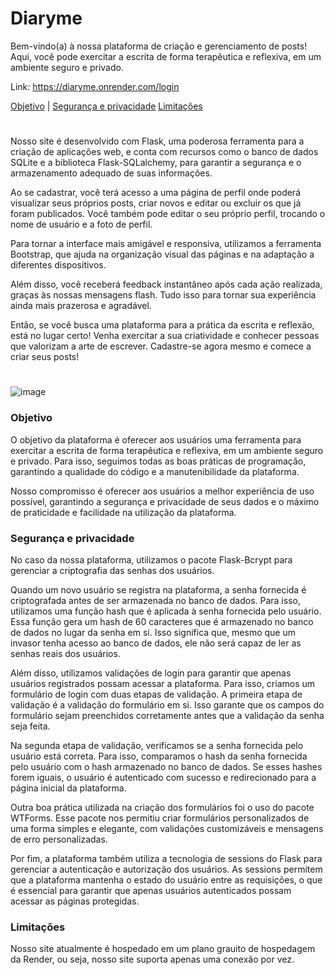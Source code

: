 # Diaryme

Bem-vindo(a) à nossa plataforma de criação e gerenciamento de posts! Aqui, você pode exercitar a escrita de forma terapêutica e reflexiva, em um ambiente seguro e privado.

Link: https://diaryme.onrender.com/login

<a href='https://github.com/Carlos-Guilherme/Diaryme/edit/main/README.md#objetivo'>Objetivo</a> | 
<a href='https://github.com/Carlos-Guilherme/Diaryme/edit/main/README.md#seguran%C3%A7a-e-privacidade'>Segurança e privacidade</a>
<a href='https://github.com/Carlos-Guilherme/Diaryme/edit/main/README.md#limita%C3%A7%C3%B5es'>Limitações</a>
#
Nosso site é desenvolvido com Flask, uma poderosa ferramenta para a criação de aplicações web, e conta com recursos como o banco de dados SQLite e a biblioteca Flask-SQLalchemy, para garantir a segurança e o armazenamento adequado de suas informações.

Ao se cadastrar, você terá acesso a uma página de perfil onde poderá visualizar seus próprios posts, criar novos e editar ou excluir os que já foram publicados. Você também pode editar o seu próprio perfil, trocando o nome de usuário e a foto de perfil.

Para tornar a interface mais amigável e responsiva, utilizamos a ferramenta Bootstrap, que ajuda na organização visual das páginas e na adaptação a diferentes dispositivos.

Além disso, você receberá feedback instantâneo após cada ação realizada, graças às nossas mensagens flash. Tudo isso para tornar sua experiência ainda mais prazerosa e agradável.

Então, se você busca uma plataforma para a prática da escrita e reflexão, está no lugar certo! Venha exercitar a sua criatividade e conhecer pessoas que valorizam a arte de escrever. Cadastre-se agora mesmo e comece a criar seus posts!
#
![image](https://user-images.githubusercontent.com/72580077/234095394-21d86926-2162-41e5-a2e1-244cd5ae73cc.png)

### Objetivo
O objetivo da plataforma é oferecer aos usuários uma ferramenta para exercitar a escrita de forma terapêutica e reflexiva, em um ambiente seguro e privado. Para isso, seguimos todas as boas práticas de programação, garantindo a qualidade do código e a manutenibilidade da plataforma.

Nosso compromisso é oferecer aos usuários a melhor experiência de uso possível, garantindo a segurança e privacidade de seus dados e o máximo de praticidade e facilidade na utilização da plataforma.

### Segurança e privacidade
No caso da nossa plataforma, utilizamos o pacote Flask-Bcrypt para gerenciar a criptografia das senhas dos usuários.

Quando um novo usuário se registra na plataforma, a senha fornecida é criptografada antes de ser armazenada no banco de dados. Para isso, utilizamos uma função hash que é aplicada à senha fornecida pelo usuário. Essa função gera um hash de 60 caracteres que é armazenado no banco de dados no lugar da senha em si. Isso significa que, mesmo que um invasor tenha acesso ao banco de dados, ele não será capaz de ler as senhas reais dos usuários.

Além disso, utilizamos validações de login para garantir que apenas usuários registrados possam acessar a plataforma. Para isso, criamos um formulário de login com duas etapas de validação. A primeira etapa de validação é a validação do formulário em si. Isso garante que os campos do formulário sejam preenchidos corretamente antes que a validação da senha seja feita.

Na segunda etapa de validação, verificamos se a senha fornecida pelo usuário está correta. Para isso, comparamos o hash da senha fornecida pelo usuário com o hash armazenado no banco de dados. Se esses hashes forem iguais, o usuário é autenticado com sucesso e redirecionado para a página inicial da plataforma.

Outra boa prática utilizada na criação dos formulários foi o uso do pacote WTForms. Esse pacote nos permitiu criar formulários personalizados de uma forma simples e elegante, com validações customizáveis e mensagens de erro personalizadas.

Por fim, a plataforma também utiliza a tecnologia de sessions do Flask para gerenciar a autenticação e autorização dos usuários. As sessions permitem que a plataforma mantenha o estado do usuário entre as requisições, o que é essencial para garantir que apenas usuários autenticados possam acessar as páginas protegidas.

### Limitações
Nosso site atualmente é hospedado em um plano grauito de hospedagem da Render, ou seja, nosso site suporta apenas uma conexão por vez.
